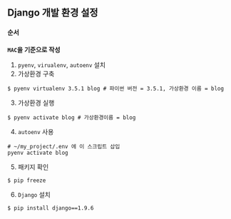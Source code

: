 ## Django 개발 환경 설정

#### 순서
**`MAC`을 기준으로 작성**  
1. `pyenv`, `virualenv`, `autoenv` 설치
2. 가상환경 구축
```
$ pyenv virtualenv 3.5.1 blog # 파이썬 버전 = 3.5.1, 가상환경 이름 = blog
```
3. 가상환경 실행
```
$ pyenv activate blog # 가상환경이름 = blog
```
4. `autoenv` 사용
```
# ~/my_project/.env 에 이 스크립트 삽입
pyenv activate blog
```
5. 패키지 확인
```
$ pip freeze
```
6. `Django` 설치
```
$ pip install django==1.9.6
```
